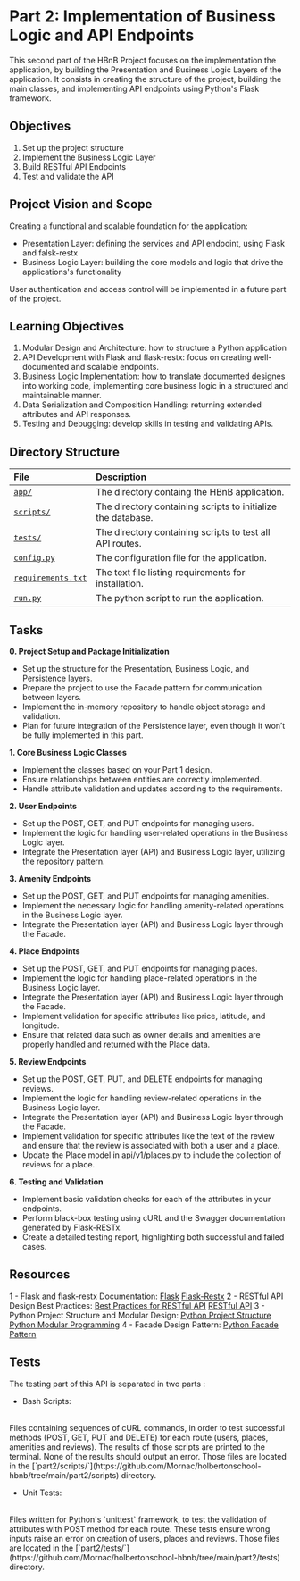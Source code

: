 # Part 2: Implementation of Business Logic and API Endpoints

This second part of the HBnB Project focuses on the implementation the application, by building the Presentation and Business Logic Layers of the application. It consists in creating the structure of the project, building the main classes, and implementing API endpoints using Python's Flask framework.

## Objectives

1. Set up the project structure
2. Implement the Business Logic Layer
3. Build RESTful API Endpoints
4. Test and validate the API

## Project Vision and Scope

Creating a functional and scalable foundation for the application:  
- Presentation Layer: defining the services and API endpoint, using Flask and falsk-restx
- Business Logic Layer: building the core models and logic that drive the applications's functionality

User authentication and access control will be implemented in a future part of the project.

## Learning Objectives

1. Modular Design and Architecture: how to structure a Python application  
2. API Development with Flask and flask-restx: focus on creating well-documented and scalable endpoints.
3. Business Logic Implementation: how to translate documented designes into working code, implementing core business logic in a structured and maintainable manner.
4. Data Serialization and Composition Handling: returning extended attributes and API responses.
5. Testing and Debugging: develop skills in testing and validating APIs.

## Directory Structure

| File | Description |
| :---- | :---------- |
| [`app/`](https://github.com/gwendalminguy/holbertonschool-hbnb/tree/main/part2/app/) | The directory containg the HBnB application. |
| [`scripts/`](https://github.com/gwendalminguy/holbertonschool-hbnb/tree/main/part2/scripts/) | The directory containing scripts to initialize the database. |
| [`tests/`](https://github.com/gwendalminguy/holbertonschool-hbnb/tree/main/part2/tests/) | The directory containing scripts to test all API routes. |
| [`config.py`](https://github.com/gwendalminguy/holbertonschool-hbnb/tree/main/part2/config.py) | The configuration file for the application. |
| [`requirements.txt`](https://github.com/gwendalminguy/holbertonschool-hbnb/tree/main/part2/requirements.txt) | The text file listing requirements for installation. |
| [`run.py`](https://github.com/gwendalminguy/holbertonschool-hbnb/tree/main/part2/run.py) | The python script to run the application. |

## Tasks

**0. Project Setup and Package Initialization**
- Set up the structure for the Presentation, Business Logic, and Persistence layers.
- Prepare the project to use the Facade pattern for communication between layers.
- Implement the in-memory repository to handle object storage and validation.
- Plan for future integration of the Persistence layer, even though it won’t be fully implemented in this part.

**1. Core Business Logic Classes**
- Implement the classes based on your Part 1 design.
- Ensure relationships between entities are correctly implemented.
- Handle attribute validation and updates according to the requirements.

**2. User Endpoints**
- Set up the POST, GET, and PUT endpoints for managing users.
- Implement the logic for handling user-related operations in the Business Logic layer.
- Integrate the Presentation layer (API) and Business Logic layer, utilizing the repository pattern.

**3. Amenity Endpoints**
- Set up the POST, GET, and PUT endpoints for managing amenities.
- Implement the necessary logic for handling amenity-related operations in the Business Logic layer.
- Integrate the Presentation layer (API) and Business Logic layer through the Facade.

**4. Place Endpoints**
- Set up the POST, GET, and PUT endpoints for managing places.
- Implement the logic for handling place-related operations in the Business Logic layer.
- Integrate the Presentation layer (API) and Business Logic layer through the Facade.
- Implement validation for specific attributes like price, latitude, and longitude.
- Ensure that related data such as owner details and amenities are properly handled and returned with the Place data.

**5. Review Endpoints**
- Set up the POST, GET, PUT, and DELETE endpoints for managing reviews.
- Implement the logic for handling review-related operations in the Business Logic layer.
- Integrate the Presentation layer (API) and Business Logic layer through the Facade.
- Implement validation for specific attributes like the text of the review and ensure that the review is associated with both a user and a place.
- Update the Place model in api/v1/places.py to include the collection of reviews for a place.

**6. Testing and Validation**
- Implement basic validation checks for each of the attributes in your endpoints.
- Perform black-box testing using cURL and the Swagger documentation generated by Flask-RESTx.
- Create a detailed testing report, highlighting both successful and failed cases.

## Resources

1 - Flask and flask-restx Documentation:
[Flask](https://flask.palletsprojects.com/en/stable/)
[Flask-Restx](https://flask-restx.readthedocs.io/en/latest/)
2 - RESTful API Design Best Practices:
[Best Practices for RESTful API](https://www.vinaysahni.com/best-practices-for-a-pragmatic-restful-api)
[RESTful API](https://restfulapi.net/)
3 - Python Project Structure and Modular Design:
[Python Project Structure](https://docs.python-guide.org/writing/structure/)
[Python Modular Programming](https://realpython.com/python-modules-packages/)
4 - Facade Design Pattern:
[Python Facade Pattern](https://refactoring.guru/design-patterns/facade/python/example)

## Tests

The testing part of this API is separated in two parts :

- Bash Scripts:
<br>
Files containing sequences of cURL commands, in order to test successful methods (POST, GET, PUT and DELETE) for each route (users, places, amenities and reviews). The results of those scripts are printed to the terminal. None of the results should output an error.  Those files are located in the [`part2/scripts/`](https://github.com/Mornac/holbertonschool-hbnb/tree/main/part2/scripts) directory.

- Unit Tests:
<br>
Files written for Python's `unittest` framework, to test the validation of attributes with POST method for each route. These tests ensure wrong inputs raise an error on creation of users, places and reviews. Those files are located in the [`part2/tests/`](https://github.com/Mornac/holbertonschool-hbnb/tree/main/part2/tests) directory.
